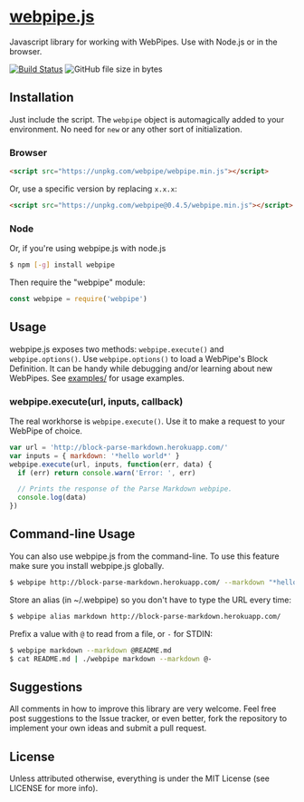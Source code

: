 # [webpipe.js](https://github.com/webpipes/webpipe.js)

Javascript library for working with WebPipes. Use with Node.js or in the
browser.

[![Build
Status](https://api.travis-ci.org/webpipes/webpipe.js.svg?branch=master)](https://travis-ci.org/webpipes/webpipe.js)
![GitHub file size in bytes](https://img.shields.io/github/size/webpipes/webpipe.js/webpipe.min.js.svg)

## Installation

Just include the script. The `webpipe` object is automagically added to your
environment. No need for `new` or any other sort of initialization.

### Browser

```html
<script src="https://unpkg.com/webpipe/webpipe.min.js"></script>
```

Or, use a specific version by replacing <code>x.x.x</code>:

```html
<script src="https://unpkg.com/webpipe@0.4.5/webpipe.min.js"></script>
```

### Node

Or, if you're using webpipe.js with node.js

```sh
$ npm [-g] install webpipe
```

Then require the "webpipe" module:

```javascript
const webpipe = require('webpipe')
```

## Usage

webpipe.js exposes two methods: `webpipe.execute()` and `webpipe.options()`. Use
`webpipe.options()` to load a WebPipe's Block Definition. It can be handy while
debugging and/or learning about new WebPipes. See
[examples/](https://github.com/webpipes/webpipe.js/blob/master/examples/) for
usage examples.

### webpipe.execute(url, inputs, callback)

The real workhorse is `webpipe.execute()`. Use it to make a request to your
WebPipe of choice.

```javascript
var url = 'http://block-parse-markdown.herokuapp.com/'
var inputs = { markdown: '*hello world*' }
webpipe.execute(url, inputs, function(err, data) {
  if (err) return console.warn('Error: ', err)

  // Prints the response of the Parse Markdown webpipe.
  console.log(data)
})
```

## Command-line Usage

You can also use webpipe.js from the command-line. To use this feature make sure
you install webpipe.js globally.

```sh
$ webpipe http://block-parse-markdown.herokuapp.com/ --markdown "*hello world*"
```

Store an alias (in ~/.webpipe) so you don't have to type the URL every time:

```sh
$ webpipe alias markdown http://block-parse-markdown.herokuapp.com/
```

Prefix a value with `@` to read from a file, or `-` for STDIN:

```sh
$ webpipe markdown --markdown @README.md
$ cat README.md | ./webpipe markdown --markdown @-
```

## Suggestions

All comments in how to improve this library are very welcome. Feel free post
suggestions to the Issue tracker, or even better, fork the repository to
implement your own ideas and submit a pull request.

## License

Unless attributed otherwise, everything is under the MIT License (see LICENSE
for more info).
